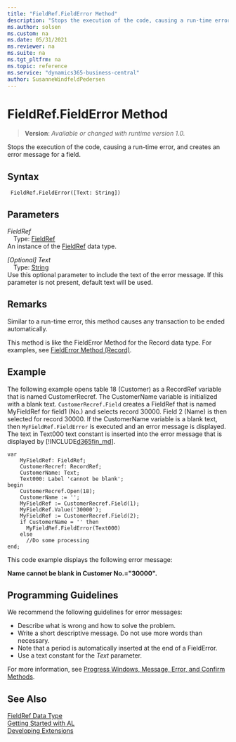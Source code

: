 ```yaml
---
title: "FieldRef.FieldError Method"
description: "Stops the execution of the code, causing a run-time error, and creates an error message for a field."
ms.author: solsen
ms.custom: na
ms.date: 05/31/2021
ms.reviewer: na
ms.suite: na
ms.tgt_pltfrm: na
ms.topic: reference
ms.service: "dynamics365-business-central"
author: SusanneWindfeldPedersen
---
```

[//]: # (START>DO_NOT_EDIT)
[//]: # (IMPORTANT:Do not edit any of the content between here and the END>DO_NOT_EDIT.)
[//]: # (Any modifications should be made in the .xml files in the ModernDev repo.)
# FieldRef.FieldError Method
> **Version**: _Available or changed with runtime version 1.0._

Stops the execution of the code, causing a run-time error, and creates an error message for a field.


## Syntax
```
 FieldRef.FieldError([Text: String])
```
## Parameters
*FieldRef*  
&emsp;Type: [FieldRef](fieldref-data-type.md)  
An instance of the [FieldRef](fieldref-data-type.md) data type.  

*[Optional] Text*  
&emsp;Type: [String](../string/string-data-type.md)  
Use this optional parameter to include the text of the error message. If this parameter is not present, default text will be used.  



[//]: # (IMPORTANT: END>DO_NOT_EDIT)


## Remarks

Similar to a run-time error, this method causes any transaction to be ended automatically.  
  
This method is like the FieldError Method for the Record data type. For examples, see [FieldError Method \(Record\)](../../methods-auto/record/record-fielderror-method.md).  
  
## Example

The following example opens table 18 \(Customer\) as a RecordRef variable that is named CustomerRecref. The CustomerName variable is initialized with a blank text. `CustomerRecref.Field` creates a FieldRef that is named MyFieldRef for field1 \(No.\) and selects record 30000. Field 2 \(Name\) is then selected for record 30000. If the CustomerName variable is a blank text, then `MyFieldRef.FieldError` is executed and an error message is displayed. The text in Text000 text constant is inserted into the error message that is displayed by [!INCLUDE[d365fin_md](../../includes/d365fin_md.md)]. 

```
var
    MyFieldRef: FieldRef;
    CustomerRecref: RecordRef;
    CustomerName: Text;
    Text000: Label 'cannot be blank';
begin
    CustomerRecref.Open(18);  
    CustomerName := '';  
    MyFieldRef := CustomerRecref.Field(1);  
    MyFieldRef.Value('30000');  
    MyFieldRef := CustomerRecref.Field(2);  
    if CustomerName = '' then  
      MyFieldRef.FieldError(Text000)  
    else  
      //Do some processing  
end;
```  
  
This code example displays the following error message:  
  
**Name cannot be blank in Customer No.="30000".**  
  
## Programming Guidelines

We recommend the following guidelines for error messages:  
  
- Describe what is wrong and how to solve the problem.  
- Write a short descriptive message. Do not use more words than necessary.  
- Note that a period is automatically inserted at the end of a FieldError.  
- Use a text constant for the *Text* parameter.  
  
For more information, see [Progress Windows, Message, Error, and Confirm Methods](../../devenv-progress-windows-message-error-and-confirm-methods.md). 

 
## See Also
[FieldRef Data Type](fieldref-data-type.md)  
[Getting Started with AL](../../devenv-get-started.md)  
[Developing Extensions](../../devenv-dev-overview.md)